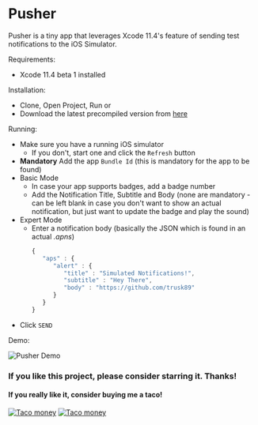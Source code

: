 # Pusher

Pusher is a tiny app that leverages Xcode 11.4's feature of sending test notifications to the iOS Simulator.

Requirements: 
* Xcode 11.4 beta 1 installed

Installation:
* Clone, Open Project, Run
or
* Download the latest precompiled version from [here](https://github.com/trusk89/Pusher/releases)

Running:
 * Make sure you have a running iOS simulator
	 * If you don't, start one and click the `Refresh` button
  * **Mandatory** Add the app `Bundle Id` (this is mandatory for the app to be found)
  * Basic Mode
	  * In case your app supports badges, add a badge number
	  * Add the Notification Title, Subtitle and Body (none are mandatory - can be left blank in case you don't want to show an actual notification, but just want to update the badge and play the sound)
* Expert Mode
	* Enter a notification body (basically the JSON which is found in an actual *.apns*)
		```javascript
		{
		   "aps" : {
		      "alert" : {
		         "title" : "Simulated Notifications!",
		         "subtitle" : "Hey There",
		         "body" : "https://github.com/trusk89"
		      }
		   }
		}
		``` 
 * Click `SEND` 


Demo:

![Pusher Demo](demo/demo.gif)

### If you like this project, please consider starring it. Thanks!

#### If you really like it, consider buying me a taco!

[![Taco money](https://img.shields.io/badge/Donate-PayPal-green.svg)](https://www.paypal.com/cgi-bin/webscr?cmd=_donations&business=J3Z3SVTJ72GJL&currency_code=EUR&source=url)
[![Taco money](https://img.shields.io/badge/patreon-donate-yellow.svg)](https://www.patreon.com/bePatron?u=4249937)
